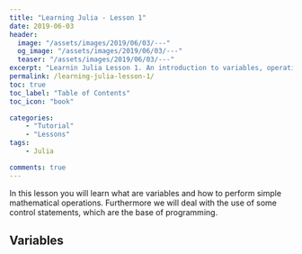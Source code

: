 ```yaml
---
title: "Learning Julia - Lesson 1"
date: 2019-06-03
header:
  image: "/assets/images/2019/06/03/---"
  og_image: "/assets/images/2019/06/03/---"
  teaser: "/assets/images/2019/06/03/---"
excerpt: "Learnin Julia Lesson 1. An introduction to variables, operations and control flow"
permalink: /learning-julia-lesson-1/
toc: true
toc_label: "Table of Contents"
toc_icon: "book"

categories:
    - "Tutorial"
    - "Lessons"
tags:
    - Julia

comments: true
---
```


In this lesson you will learn what are variables and how to perform simple mathematical operations. Furthermore we will deal with the use of some control statements, which are the base of programming.

## Variables

